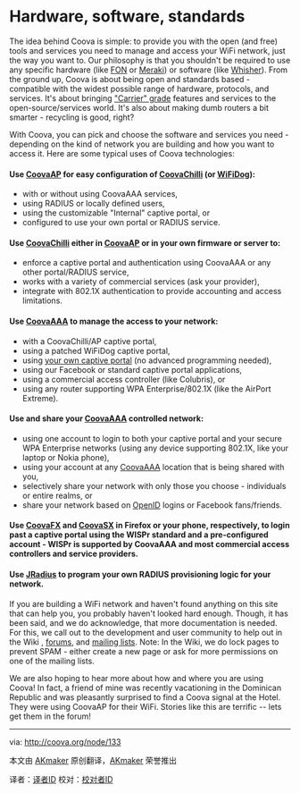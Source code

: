 Hardware, software, standards
=============================

The idea behind Coova is simple: to provide you with the open (and free) tools and services you need to manage and access your WiFi network, just the way you want to. Our philosophy is that you shouldn't be required to use any specific hardware (like [FON][1] or [Meraki][2]) or software (like [Whisher][3]). From the ground up, Coova is about being open and standards based - compatible with the widest possible range of hardware, protocols, and services. It's about bringing ["Carrier" grade][4] features and services to the open-source/services world. It's also about making dumb routers a bit smarter - recycling is good, right?

With Coova, you can pick and choose the software and services you need - depending on the kind of network you are building and how you want to access it. Here are some typical uses of Coova technologies:

#### Use [CoovaAP][5] for easy configuration of [CoovaChilli][6] (or [WiFiDog][7]):

* with or without using CoovaAAA services,
* using RADIUS or locally defined users,
* using the customizable "Internal" captive portal, or
* configured to use your own portal or RADIUS service.

#### Use [CoovaChilli][6] either in [CoovaAP][5] or in your own firmware or server to:
* enforce a captive portal and authentication using CoovaAAA or any other portal/RADIUS service,
* works with a variety of commercial services (ask your provider),
* integrate with 802.1X authentication to provide accounting and access limitations.

#### Use [CoovaAAA][8] to manage the access to your network:
* with a CoovaChilli/AP captive portal,
* using a patched WiFiDog captive portal,
* using [your own captive portal][9] (no advanced programming needed),
* using our Facebook or standard captive portal applications,
* using a commercial access controller (like Colubris), or
* using any router supporting WPA Enterprise/802.1X (like the AirPort Extreme).

#### Use and share your [CoovaAAA][8] controlled network:
* using one account to login to both your captive portal and your secure WPA Enterprise networks (using any device supporting 802.1X, like your laptop or Nokia phone),
* using your account at any [CoovaAAA][8] location that is being shared with you,
* selectively share your network with only those you choose - individuals or entire realms, or
* share your network based on [OpenID][10] logins or Facebook fans/friends.

#### Use [CoovaFX][11] and [CoovaSX][12] in Firefox or your phone, respectively, to login past a captive portal using the WISPr standard and a pre-configured account - WISPr is supported by CoovaAAA and most commercial access controllers and service providers.

#### Use [JRadius][13] to program your own RADIUS provisioning logic for your network.

If you are building a WiFi network and haven't found anything on this site that can help you, you probably haven't looked hard enough. Though, it has been said, and we do acknowledge, that more documentation is needed. For this, we call out to the development and user community to help out in the Wiki , [forums][14], and [mailing lists][15]. Note: In the Wiki, we do lock pages to prevent SPAM - either create a new page or ask for more permissions on one of the mailing lists.

We are also hoping to hear more about how and where you are using Coova! In fact, a friend of mine was recently vacationing in the Dominican Republic and was pleasantly surprised to find a Coova signal at the Hotel. They were using CoovaAP for their WiFi. Stories like this are terrific -- lets get them in the forum!

-------------------------------------------
via: <http://coova.org/node/133>

本文由 [AKmaker](https://github.com/AKmaker/openwrt-cn) 原创翻译，[AKmaker](http://akmaker.com) 荣誉推出

译者：[译者ID](https://github.com/译者ID) 校对：[校对者ID](https://github.com/校对者ID)

[1]: https://corp.fon.com/en
[2]: https://meraki.cisco.com/
[3]: http://www.whisher.com/
[4]: https://meraki.cisco.com/blog/2008/04/new-carrier-services/
[5]: http://coova.org/CoovaAP
[6]: http://coova.org/CoovaChilli
[7]: http://dev.wifidog.org/
[8]: http://coova.org/CoovaAAA
[9]: http://coova.org/node/80
[10]: http://coova.org/node/71
[11]: http://www.coova.com/CoovaFX
[12]: http://www.coova.com/CoovaSX
[13]: http://coova.org/JRadius
[14]: http://coova.org/forum/
[15]: http://coova.org/MailingLists